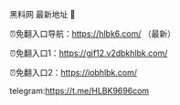 黑料网 最新地址 👋

⏰免翻入口导航：https://hlbk6.com/ （最新）

⏰免翻入口1：https://gjf12.v2dbkhlbk.com/

⏰免翻入口2：https://iobhlbk.com/

telegram:https://t.me/HLBK9696com
